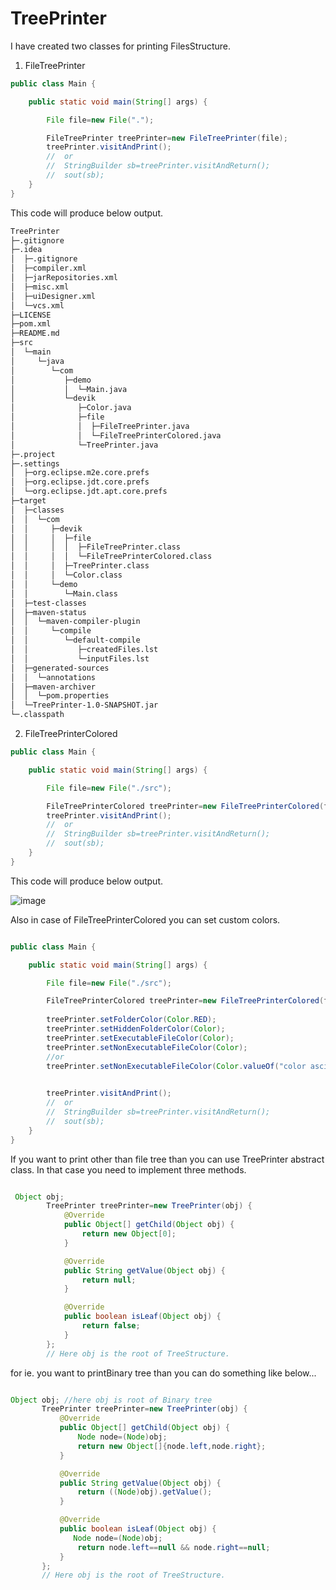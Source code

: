 # TreePrinter

I have created two classes for printing FilesStructure.

1. FileTreePrinter
```java
public class Main {

    public static void main(String[] args) {

        File file=new File(".");

        FileTreePrinter treePrinter=new FileTreePrinter(file);
        treePrinter.visitAndPrint();
        //  or
        //  StringBuilder sb=treePrinter.visitAndReturn();
        //  sout(sb);
    }
}
```
This code will produce below output.


``` txt
TreePrinter
├─.gitignore
├─.idea
│  ├─.gitignore
│  ├─compiler.xml
│  ├─jarRepositories.xml
│  ├─misc.xml
│  ├─uiDesigner.xml
│  └─vcs.xml
├─LICENSE
├─pom.xml
├─README.md
├─src
│  └─main
│     └─java
│        └─com
│           ├─demo
│           │  └─Main.java
│           └─devik
│              ├─Color.java
│              ├─file
│              │  ├─FileTreePrinter.java
│              │  └─FileTreePrinterColored.java
│              └─TreePrinter.java
├─.project
├─.settings
│  ├─org.eclipse.m2e.core.prefs
│  ├─org.eclipse.jdt.core.prefs
│  └─org.eclipse.jdt.apt.core.prefs
├─target
│  ├─classes
│  │  └─com
│  │     ├─devik
│  │     │  ├─file
│  │     │  │  ├─FileTreePrinter.class
│  │     │  │  └─FileTreePrinterColored.class
│  │     │  ├─TreePrinter.class
│  │     │  └─Color.class
│  │     └─demo
│  │        └─Main.class
│  ├─test-classes
│  ├─maven-status
│  │  └─maven-compiler-plugin
│  │     └─compile
│  │        └─default-compile
│  │           ├─createdFiles.lst
│  │           └─inputFiles.lst
│  ├─generated-sources
│  │  └─annotations
│  ├─maven-archiver
│  │  └─pom.properties
│  └─TreePrinter-1.0-SNAPSHOT.jar
└─.classpath
```


2. FileTreePrinterColored
```java
public class Main {

    public static void main(String[] args) {

        File file=new File("./src");

        FileTreePrinterColored treePrinter=new FileTreePrinterColored(file);
        treePrinter.visitAndPrint();
        //  or
        //  StringBuilder sb=treePrinter.visitAndReturn();
        //  sout(sb);
    }
}
```
This code will produce below output.

![image](https://user-images.githubusercontent.com/41135360/130220535-298ff8c5-3f87-46dc-a031-d8212e090e5b.png)

Also in case of FileTreePrinterColored you can set custom colors.
```java

public class Main {

    public static void main(String[] args) {

        File file=new File("./src");

        FileTreePrinterColored treePrinter=new FileTreePrinterColored(file);
        
        treePrinter.setFolderColor(Color.RED);
        treePrinter.setHiddenFolderColor(Color);
        treePrinter.setExecutableFileColor(Color);
        treePrinter.setNonExecutableFileColor(Color);
        //or
        treePrinter.setNonExecutableFileColor(Color.valueOf("color asci"));

        
        treePrinter.visitAndPrint();
        //  or
        //  StringBuilder sb=treePrinter.visitAndReturn();
        //  sout(sb);
    }
}
```

If you want to print other than file tree than you can use TreePrinter abstract class.
In that case you need to implement three methods.
```java

 Object obj;
        TreePrinter treePrinter=new TreePrinter(obj) {
            @Override
            public Object[] getChild(Object obj) {
                return new Object[0];
            }

            @Override
            public String getValue(Object obj) {
                return null;
            }

            @Override
            public boolean isLeaf(Object obj) {
                return false;
            }
        };
        // Here obj is the root of TreeStructure.
 ```
 
 for ie. you want to printBinary tree than you can do something like below...
 ```java

 Object obj; //here obj is root of Binary tree
        TreePrinter treePrinter=new TreePrinter(obj) {
            @Override
            public Object[] getChild(Object obj) {
                Node node=(Node)obj;
                return new Object[]{node.left,node.right};
            }

            @Override
            public String getValue(Object obj) {
                return ((Node)obj).getValue();
            }

            @Override
            public boolean isLeaf(Object obj) {
               Node node=(Node)obj;
                return node.left==null && node.right==null;
            }
        };
        // Here obj is the root of TreeStructure.
 ```
 
